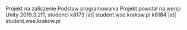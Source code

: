 Projekt na zaliczenie Podstaw programowania
Projekt powstał na wersji Unity 2019.3.2f1, studenci k8173 |at| student.wse.krakow.pl k8184 |at| student.wse.krakow.pl
